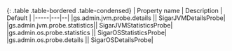 
{: .table .table-bordered .table-condensed}
| Property name | Description | Default   |
|-----|---|--|
|gs.admin.jvm.probe.details ||   SigarJVMDetailsProbe|
|gs.admin.jvm.probe.statistics|| SigarJVMStatisticsProbe|
|gs.admin.os.probe.statistics || SigarOSStatisticsProbe|
|gs.admin.os.probe.details    || SigarOSDetailsProbe|